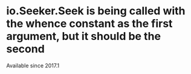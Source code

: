 # io.Seeker.Seek is being called with the whence constant as the first argument, but it should be the second

Available since
    2017.1
